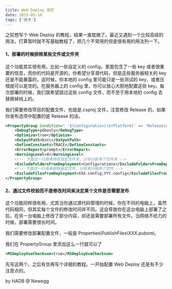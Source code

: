 ```yaml
---
title: Web Deploy 进阶
date: 2015-05-16
tags: ['技术']
---
```


之前想写个 Web Deploy 的教程，结果一直耽搁了。最近又遇到一个比较高级的用法，打算暂时就不写基础教程了，把几个不常用的但是很有用的用法列一下。

#### 1、部署的时候排除某些文件或文件夹

这个功能其实很有用，比如一些自定义的 config，里面包含了一些 key 或者很重要的信息，而你的代码是开源的，你希望分享源代码，但是这些服务器相关的 key 还是不能暴露的，这时候，你本地的 config 里可能只是一些测试的 key，或者压根就可以是空的。在服务器上的 config 里，你可以放心大胆地配置这些 key。每次部署的时候，我们就希望跳过这些 config 文件，而不至于用本地的 config 去替换掉线上的。

我们需要修改项目的配置文件，也就是.csproj 文件，注意修改 Release 的，如果你发布选项中配置的是 Release 的话。

```xml
<PropertyGroup Condition=" '$(Configuration)|$(Platform)' == 'Release|AnyCPU' ">
    <DebugType>pdbonly</DebugType>
    <Optimize>true</Optimize>
    <OutputPath>bin\</OutputPath>
    <DefineConstants>TRACE</DefineConstants>
    <ErrorReport>prompt</ErrorReport>
    <WarningLevel>4</WarningLevel>
    <!-- 下面这一行用来排除指定文件夹，分号分割多个文件夹 -->
    <ExcludeFoldersFromDeployment>Configurations</ExcludeFoldersFromDeployment>
    <!-- 下面这一行用来排除指定文件，分号来分隔多个文件 -->
    <ExcludeFilesFromDeployment>XXX.config;YYY.config</ExcludeFilesFromDeployment>
</PropertyGroup>
```

#### 2、通过文件校验而不是修改时间来决定某个文件是否需要发布

这个功能同样很有用，尤其当你通过源代码管理的时候，你在不同的电脑上，虽然代码相同，但其实每个文件的修改时间并不同。这会导致你在这台电脑上部署了之后，在另一台电脑上修改了部分内容，却还是需要部署所有文件。当网络不给力的时候，部署需要很长时间。

我们需要修改部署配置文件，一般是 Properties\PublishFiles\XXX.pubxml。

我们在 PropertyGroup 里添加这么一行就可以了
```xml
<MSDeployUseChecksum>true</MSDeployUseChecksum>
```

先写这两个。之后有空再写个详细的教程。一开始配置 Web Deploy 还是有不少注意点的。

by HADB @ Newegg
